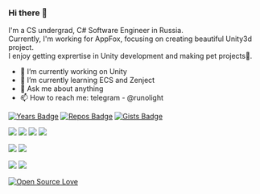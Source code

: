 ### Hi there 👋
I'm a CS undergrad, C# Software Engineer in Russia.  
Currently, I'm working for AppFox, focusing on creating beautiful Unity3d project.  
I enjoy getting exprertise in Unity development and making pet projects🎈.  
  
- 🔭 I’m currently working on Unity
- 🌱 I’m currently learning ECS and Zenject
- 💬 Ask me about anything
- 📫 How to reach me: telegram - @runolight

[![Years Badge](https://badges.pufler.dev/years/runolight)](https://github.com/RunoLight)
[![Repos Badge](https://badges.pufler.dev/repos/runolight)](https://github.com/RunoLight)
[![Gists Badge](https://badges.pufler.dev/gists/runolight)](https://github.com/RunoLight)

[![](https://img.shields.io/badge/C%23-239120?style=for-the-badge&logo=c-sharp&logoColor=white)](https://github.com/RunoLight)
[![](https://img.shields.io/badge/Unity-100000?style=for-the-badge&logo=unity&logoColor=white)](https://github.com/RunoLight)
[![](https://img.shields.io/badge/.NET-5C2D91?style=for-the-badge&logo=.net&logoColor=white)](https://github.com/RunoLight)
[![](https://img.shields.io/badge/Amazon_AWS-232F3E?style=for-the-badge&logo=amazon-aws&logoColor=white)](https://github.com/RunoLight)

[![](	https://img.shields.io/badge/Node.js-43853D?style=for-the-badge&logo=node.js&logoColor=white)](https://github.com/RunoLight)
[![](https://img.shields.io/badge/Express.js-404D59?style=for-the-badge)](https://github.com/RunoLight)

[![](https://img.shields.io/badge/PostgreSQL-316192?style=for-the-badge&logo=postgresql&logoColor=white)](https://github.com/RunoLight)
[![](https://img.shields.io/badge/MongoDB-4EA94B?style=for-the-badge&logo=mongodb&logoColor=white)](https://github.com/RunoLight)

[![Open Source Love](https://badges.frapsoft.com/os/v1/open-source.svg?v=103)](https://github.com/ellerbrock/open-source-badges/)
